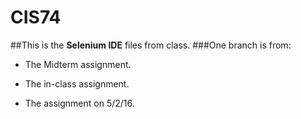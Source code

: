 # CIS74
##This is the **Selenium IDE** files from class.
###One branch is from: 
- The Midterm assignment.

- The in-class assignment.

- The assignment on 5/2/16.
